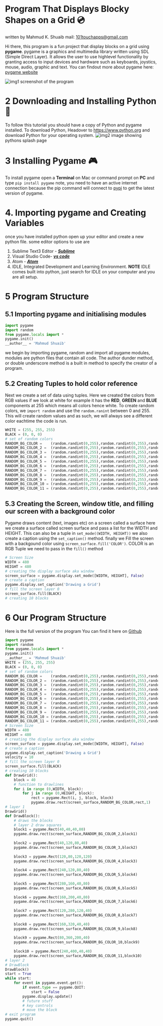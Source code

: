 # Program That Displays Blocky Shapes on a Grid :cd:

written by Mahmud K. Shuaib
mail: 101touchapps@gmail.com

Hi there, this program is a fun project that display blocks on a grid using **pygame**.
pygame is a graphics and multimedia library written using SDL (Simple Direct Layer). It allows
the user to use highlevel functionality by granting access to input devices and hardware such as keyboards, joystics, mouse, audio, graphic and text. You can findout more about pygame here: [pygame website](https://www.pygame.org/docs/)

![img1](https://i.imgur.com/6HnWz3O.png "screen shot of the grid program")
screenshot of the program

# 2 Downloading and Installing Python :snake:

To follow this tutorial you should have a copy of Python and pygame installed. To download Python, Headover to
<https://www.python.org> and download Python for your operating system.
![img2](https://i.imgur.com/o7mlY6m.png "image showing pythons webpage")
image showing pythons splash page

# 3 Installing Pygame :video_game:

To install pygame open a **Terminal** on Mac or command prompt on **PC** and type `pip install pygame` note, you need to have an active internet connection because the pip command will connect to [pypi](https://www.pypi.org) to get the latest version of pygame.

# 4. Importing pygame and Creating Variables

once you have installed python open up your editor and create a new python file. some editor options to use are

1. Sublime Text3 Editor -  ***[Sublime](https://www.sublimetext.com/3)***
2. Visual Studio Code- ***[vs code](https://code.visualstudio.com/)***
3. Atom - ***[Atom](https://flight-manual.atom.io/getting-started/sections/installing-atom/)***
4. IDLE, Integrated Development and Learning Environment.
**NOTE**
IDLE comes built into python, just search for IDLE on your computer and you are all setup.

# 5 Program Structure 
## 5.1 Importing pygame and initialising modules

```python 
import pygame 
import random 
from pygame.locals import * 
pygame.init()
__author__ = 'Mahmud Shuaib'
```
we begin by importing pygame, random and import all pygame modules, modules are python files that contain all code. The author dunder method, or double underscore method is a built in method to specify the creator of a program.  

## 5.2 Creating Tuples to hold color reference 
Next we create a set of data using tuples. Here we created the colors from RGB values if we look at white 
for example it has the **RED**, **GREEN** and **BLUE** components at 255 which means all colors hence white. 
To create random colors, we `import random` and use the `random.ranint` between 0 and 255. This will create random values and as such, we will always see a different color eachtime the code is run. 
```python
WHITE = (255, 255, 255)
BLACK = (0, 0, 0)
# set of random colors 
RANDOM_BG_COLOR =    (random.randint(0,255),random.randint(0,255),random.randint(0,255))
RANDOM_BG_COLOR_2 =  (random.randint(0,255),random.randint(0,255),random.randint(0,255))
RANDOM_BG_COLOR_3 =  (random.randint(0,255),random.randint(0,255),random.randint(0,255))
RANDOM_BG_COLOR_4 =  (random.randint(0,255),random.randint(0,255),random.randint(0,255))
RANDOM_BG_COLOR_5 =  (random.randint(0,255),random.randint(0,255),random.randint(0,255))
RANDOM_BG_COLOR_6 =  (random.randint(0,255),random.randint(0,255),random.randint(0,255))
RANDOM_BG_COLOR_7 =  (random.randint(0,255),random.randint(0,255),random.randint(0,255))
RANDOM_BG_COLOR_8 =  (random.randint(0,255),random.randint(0,255),random.randint(0,255))
RANDOM_BG_COLOR_9 =  (random.randint(0,255),random.randint(0,255),random.randint(0,255))
RANDOM_BG_COLOR_10 = (random.randint(0,255),random.randint(0,255),random.randint(0,255))
RANDOM_BG_COLOR_11 = (random.randint(0,255),random.randint(0,255),random.randint(0,255))

```
## 5.3 Creating the Screen, window title, and filling our screen with a background color  
Pygame draws content (text, images etc) on a screen called a surface here we create a surface called screen surface and pass a list for the WIDTH and HEIGHT. This can also be a tuple in `set_mode((WIDTH, HEIGHT))`
we also create a caption using the `set_caption()` method. finally we Fill the screen with a backgound color using `screen_surface.fill('COLOR')`. COLOR is an RGB Tuple we need to pass in the `fill()` method

```python
# Screen Size 
WIDTH = 480
HEIGHT = 480
# creating the display surface aka window 
screen_surface = pygame.display.set_mode([WIDTH, HEIGHT], False)
# create a caption 
pygame.display.set_caption('Drawing a Grid')
# fill the screen layer 0
screen_surface.fill(BLACK)
# creating 10 blocks 
```


# 6 Our Program Structure

Here is the full version of the program
You can find it here on [Github](https://github.com/mahmus-fifi/codefiles.git "Github link")

``` python
import pygame 
import random 
from pygame.locals import * 
pygame.init()
__author__ = 'Mahmud Shuaib'
WHITE = (255, 255, 255)
BLACK = (0, 0, 0)
# set of random colors 
RANDOM_BG_COLOR =    (random.randint(0,255),random.randint(0,255),random.randint(0,255))
RANDOM_BG_COLOR_2 =  (random.randint(0,255),random.randint(0,255),random.randint(0,255))
RANDOM_BG_COLOR_3 =  (random.randint(0,255),random.randint(0,255),random.randint(0,255))
RANDOM_BG_COLOR_4 =  (random.randint(0,255),random.randint(0,255),random.randint(0,255))
RANDOM_BG_COLOR_5 =  (random.randint(0,255),random.randint(0,255),random.randint(0,255))
RANDOM_BG_COLOR_6 =  (random.randint(0,255),random.randint(0,255),random.randint(0,255))
RANDOM_BG_COLOR_7 =  (random.randint(0,255),random.randint(0,255),random.randint(0,255))
RANDOM_BG_COLOR_8 =  (random.randint(0,255),random.randint(0,255),random.randint(0,255))
RANDOM_BG_COLOR_9 =  (random.randint(0,255),random.randint(0,255),random.randint(0,255))
RANDOM_BG_COLOR_10 = (random.randint(0,255),random.randint(0,255),random.randint(0,255))
RANDOM_BG_COLOR_11 = (random.randint(0,255),random.randint(0,255),random.randint(0,255))
# Screen Size 
WIDTH = 480
HEIGHT = 480
# creating the display surface aka window 
screen_surface = pygame.display.set_mode([WIDTH, HEIGHT], False)
# create a caption 
pygame.display.set_caption('Drawing a Grid')
velocity = 10
# fill the screen layer 0
screen_surface.fill(BLACK)
# creating 10 blocks 
def DrawGrid():
    block = 40
    # function to drawlines 
    for i in range (0,WIDTH, block):
        for j in range (0,HEIGHT, block):
            rect = pygame.Rect(i, j, block, block)
            pygame.draw.rect(screen_surface,RANDOM_BG_COLOR,rect,1)
# layer 1
DrawGrid()
def DrawBlock():
    # draws the blocks
    # layer 2 draw squares
    block1 = pygame.Rect(40,40,40,80)
    pygame.draw.rect(screen_surface,RANDOM_BG_COLOR_2,block1) 
    
    block2 = pygame.Rect(40,120,80,40)
    pygame.draw.rect(screen_surface,RANDOM_BG_COLOR_3,block2)
    
    block3 = pygame.Rect(120,80,120,120)
    pygame.draw.rect(screen_surface,RANDOM_BG_COLOR_4,block3)
    
    block4 = pygame.Rect(240,120,80,40)
    pygame.draw.rect(screen_surface,RANDOM_BG_COLOR_5,block4)
    
    block5 = pygame.Rect(280,160,40,80)
    pygame.draw.rect(screen_surface,RANDOM_BG_COLOR_6,block5)
    
    block6 = pygame.Rect(160,200,40,80)
    pygame.draw.rect(screen_surface,RANDOM_BG_COLOR_7,block6)
    
    block7 = pygame.Rect(120,280,120,40)
    pygame.draw.rect(screen_surface,RANDOM_BG_COLOR_8,block7)
    
    block8 = pygame.Rect(160,320,40,40)
    pygame.draw.rect(screen_surface,RANDOM_BG_COLOR_9,block8)
    
    block9 = pygame.Rect(80,360,200,40)
    pygame.draw.rect(screen_surface,RANDOM_BG_COLOR_10,block9)
    
    block10 = pygame.Rect(240,400,40,40)
    pygame.draw.rect(screen_surface,RANDOM_BG_COLOR_11,block10)       
# layer 2
# DrawBlock
DrawBlock()
start = True
while start:
    for event in pygame.event.get():
        if event.type == pygame.QUIT:
            start = False            
        pygame.display.update()
        # future stuff 
        # key controls 
        # move the block        
# exit program             
pygame.quit()    

```
